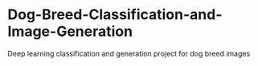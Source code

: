 # Dog-Breed-Classification-and-Image-Generation
Deep learning classification and generation project for dog breed images
